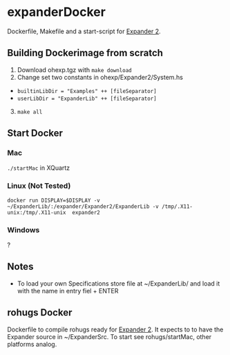 # expanderDocker
Dockerfile, Makefile and a start-script for [Expander 2](https://fldit-www.cs.uni-dortmund.de/~peter/ExpNeu/Welcome.html).


## Building Dockerimage from scratch
1. Download ohexp.tgz with ```make download```
2. Change set two constants in ohexp/Expander2/System.hs
  - ```builtinLibDir = "Examples" ++ [fileSeparator]```
  - ```userLibDir = "ExpanderLib" ++ [fileSeparator]```
3. ```make all```

## Start Docker

### Mac
```./startMac``` in XQuartz

### Linux (Not Tested)
```docker run DISPLAY=$DISPLAY -v ~/ExpanderLib/:/expander/Expander2/ExpanderLib -v /tmp/.X11-unix:/tmp/.X11-unix  expander2```

### Windows
?

## Notes
- To load your own Specifications store file at ~/ExpanderLib/ and load it with the name in entry fiel + ENTER

## rohugs Docker
Dockerfile to compile rohugs ready for [Expander 2](https://fldit-www.cs.uni-dortmund.de/~peter/ExpNeu/Welcome.html).
It expects to to have the Expander source in ~/ExpanderSrc. To start see rohugs/startMac, other platforms analog.
